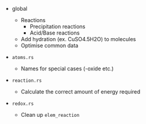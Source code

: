 - global
  - Reactions
    * Precipitation reactions
    * Acid/Base reactions
  - Add hydration (ex. CuSO4.5H2O) to molecules
  - Optimise common data

- `atoms.rs`
  * Names for special cases (-oxide etc.)

- `reaction.rs`
  * Calculate the correct amount of energy required

- `redox.rs`
  * Clean up `elem_reaction`
